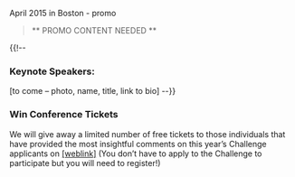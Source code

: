 April 2015 in Boston - promo
> ** PROMO CONTENT NEEDED **

{{!--
### Keynote Speakers:

[to come – photo, name, title, link to bio]
--}}

### Win Conference Tickets

We will give away a limited number of free tickets to those individuals that have provided the most insightful comments on this year’s Challenge applicants on [[weblink]](www.example.com) (You don’t have to apply to the Challenge to participate but you will need to register!)